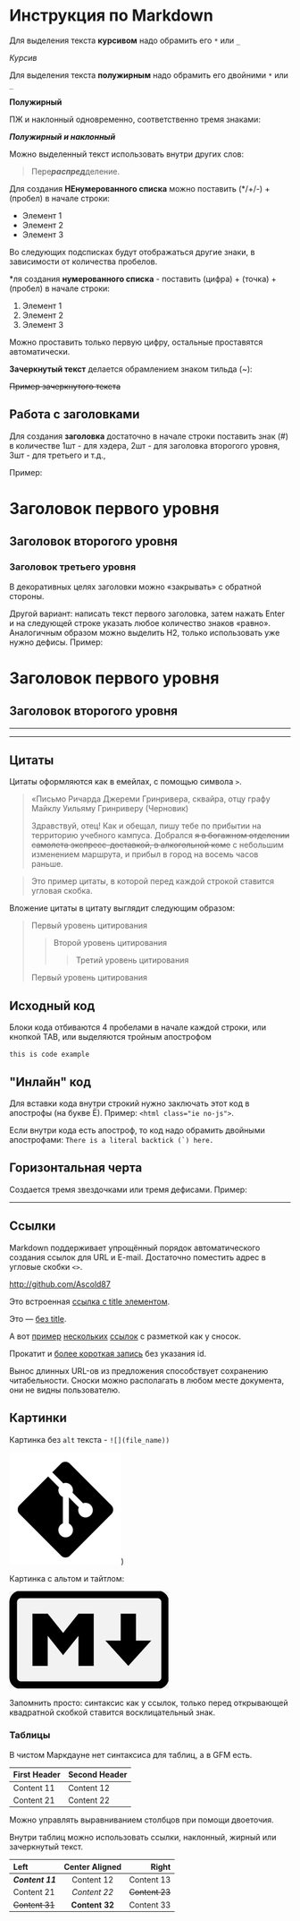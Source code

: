 # Инструкция по Markdown

Для выделения текста **курсивом** надо обрамить его `*` или `_`

*Курсив*

Для выделения текста **полужирным** надо обрамить его двойними `*` или `_`

__Полужирный__

ПЖ и наклонный одновременно, соответственно тремя знаками:

***Полужирный и наклонный***

Можно выделенный текст использовать внутри других слов:

>Пере***распред***деление.

Для создания **НЕнумерованного списка** можно поставить (*/+/-) + (пробел) в начале строки:
* Элемент 1
* Элемент 2
* Элемент 3

Во следующих подсписках будут отображаться другие знаки, в зависимости от количества пробелов.

*ля создания **нумерованного списка** - поставить (цифра) + (точка) + (пробел) в начале строки:
1. Элемент 1
0. Элемент 2
0. Элемент 3

Можно проставить только первую цифру, остальные проставятся автоматически.

**Зачеркнутый текст** делается обрамлением знаком тильда (~):

~~Пример зачеркнутого текста~~

## Работа с заголовками

Для создания **заголовка** достаточно в начале строки поставить знак (#)
в количестве 1шт - для хэдера, 2шт - для заголовка второгого уровня, 3шт - для третьего и т.д., 

Пример:

# Заголовок первого уровня

## Заголовок второгого уровня

### Заголовок третьего уровня

В декоративных целях заголовки можно «закрывать» с обратной стороны.

Другой вариант: написать текст первого заголовка, затем нажать Enter и на следующей строке указать любое количество знаков «равно». Аналогичным образом можно выделить H2, только использовать уже нужно дефисы. Пример:

Заголовок первого уровня
===

Заголовок второгого уровня
---

---
---

## Цитаты

Цитаты оформляются как в емейлах, с помощью символа `>`.

>«Письмо Ричарда Джереми Гринривера, сквайра, отцу графу Майклу Уильяму Гринриверу (Черновик) 
>
>Здравствуй, отец! Как и обещал, пишу тебе по прибытии на территорию учебного кампуса.
Добрался ~~я в богажном отделении самолета экспресс-доставкой, в алкогольной коме~~ с небольшим изменением маршрута, и прибыл в город на восемь часов раньше.

>Это пример цитаты,
>в которой перед каждой строкой
>ставится угловая скобка.

Вложение цитаты в цитату выглядит следующим образом:

>Первый уровень цитирования
>>Второй уровень цитирования
>>>Третий уровень цитирования
>
>Первый уровень цитирования

## Исходный код

Блоки кода отбиваются 4 пробелами в начале каждой строки, или кнопкой TAB, или выделяются тройным апострофом 

    this is code example

## "Инлайн" код

Для вставки кода внутри строкий нужно заключать этот код в апострофы (на букве Ё). Пример: `<html class="ie no-js">`.

Если внутри кода есть апостроф, то код надо обрамить двойными апострофами: ``There is a literal backtick (`) here.``

## Горизонтальная черта

Cоздается тремя звездочками или тремя дефисами. Пример: 

---

## Ссылки

Markdown поддерживает упрощённый порядок автоматического создания ссылок для URL и E-mail. Достаточно поместить адрес  в угловые скобки `<>`.

<http://github.com/Ascold87>

Это встроенная [ссылка с title элементом](http://github.com/Ascold87 "Моя ссылка"). 

Это — [без title](https://vk.com/ascoldsamurov).

А вот [пример][1] [нескольких][2] [ссылок][id] с разметкой как у сносок. 

Прокатит и [более короткая запись][] без указания id.

[1]: http://github.com/Ascold87 "Optional Title Here"
[2]: http://github.com/Ascold87 "And Here"
[id]: http://github.com/Ascold87 (And There)
[более короткая запись]: http://example.com/short

Вынос длинных URL-ов из предложения способствует сохранению читабельности. Сноски можно располагать в любом месте документа, они не видны пользователю.

## Картинки

Картинка без `alt` текста - `![](file_name))`

![](logo.png))

Картинка с альтом и тайтлом:

![Alt text](MD_logo.png "Тут можно задать title")

Запомнить просто: синтаксис как у ссылок, только перед открывающей квадратной скобкой ставится восклицательный знак.

### Таблицы

В чистом Маркдауне нет синтаксиса для таблиц, а в GFM есть.

First Header  | Second Header
------------- | -------------
Content 11  | Content 12
Content 21  | Content 22

Можно управлять выравниванием столбцов при помощи двоеточия.

Внутри таблиц можно использовать ссылки, наклонный, жирный или зачеркнутый текст.

| Left  | Center Aligned  | Right |
|:------------- |:---------------:| -------------:|
| ***Content 11*** | Content 12 |     Content 13 |
| Content 21     | *Content 22*   |  ~~Content 23~~ |
| ~~Content 31~~ | **Content 32**   |     Content 33  |


